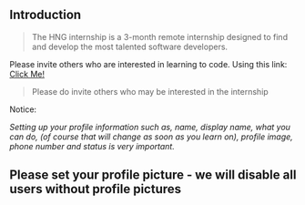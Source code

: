## Introduction

> The HNG internship is a 3-month remote internship designed to find and develop the most talented software developers.

 Please invite others who are interested in learning to code. Using this link: [Click Me!](https://join.slack.com/t/hnginternship5/shared_invite/enQtNTgwMTIwMTQ4MDMyLTgyYTU1MTc5YzZiZTJmN2E1MmI0MGJhNmYzY2ZiNzdhNDEwZjM3ODlkY2FlMjNlMmNmMzE2NDQ0OWJmOWJhNGY)

> Please do invite others who may be interested in the internship

Notice: 

*Setting up your profile information such as, name, display name, what you can do, (of course that will change as soon as you learn on), profile image, phone number and status is very important.*


**Please set your profile picture - we will disable all users without profile pictures**
---

